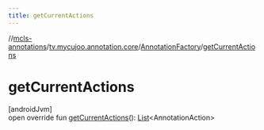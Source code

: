 ```yaml
---
title: getCurrentActions
---
```

//[mcls-annotations](../../../index.html)/[tv.mycujoo.annotation.core](../index.html)/[AnnotationFactory](index.html)/[getCurrentActions](get-current-actions.html)



# getCurrentActions



[androidJvm]\
open override fun [getCurrentActions](get-current-actions.html)(): [List](https://kotlinlang.org/api/latest/jvm/stdlib/kotlin.collections/-list/index.html)&lt;AnnotationAction&gt;




